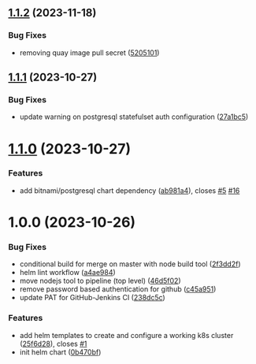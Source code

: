 ## [1.1.2](https://github.com/csye7125-fall2023-group05/webapp-helm-chart/compare/v1.1.1...v1.1.2) (2023-11-18)


### Bug Fixes

* removing quay image pull secret ([5205101](https://github.com/csye7125-fall2023-group05/webapp-helm-chart/commit/5205101e72ddfd550534375f81ce0bf8fc83afa5))

## [1.1.1](https://github.com/csye7125-fall2023-group05/webapp-helm-chart/compare/v1.1.0...v1.1.1) (2023-10-27)


### Bug Fixes

* update warning on postgresql statefulset auth configuration ([27a1bc5](https://github.com/csye7125-fall2023-group05/webapp-helm-chart/commit/27a1bc5f1612b466a9259a9d4afa7fbdd31203ad))

# [1.1.0](https://github.com/csye7125-fall2023-group05/webapp-helm-chart/compare/v1.0.0...v1.1.0) (2023-10-27)


### Features

* add bitnami/postgresql chart dependency ([ab981a4](https://github.com/csye7125-fall2023-group05/webapp-helm-chart/commit/ab981a49e6f7813bd7965fd419a95781e8911546)), closes [#5](https://github.com/csye7125-fall2023-group05/webapp-helm-chart/issues/5) [#16](https://github.com/csye7125-fall2023-group05/webapp-helm-chart/issues/16)

# 1.0.0 (2023-10-26)


### Bug Fixes

* conditional build for merge on master with node build tool ([2f3dd2f](https://github.com/csye7125-fall2023-group05/webapp-helm-chart/commit/2f3dd2f92e69412751f4ccbad1921fceab80cbc9))
* helm lint workflow ([a4ae984](https://github.com/csye7125-fall2023-group05/webapp-helm-chart/commit/a4ae9844eef0746409960d9e9060c83f9e091901))
* move nodejs tool to pipeline (top level) ([46d5f02](https://github.com/csye7125-fall2023-group05/webapp-helm-chart/commit/46d5f026af35cf405262004ecb57a23346d5dc3a))
* remove password based authentication for github ([c45a951](https://github.com/csye7125-fall2023-group05/webapp-helm-chart/commit/c45a951973ba9201a2856c16dbee6aaec2196786))
* update PAT for GitHub-Jenkins CI ([238dc5c](https://github.com/csye7125-fall2023-group05/webapp-helm-chart/commit/238dc5ceb481cfbcd991aaf8b9f47e84119cec94))


### Features

* add helm templates to create and configure a working k8s cluster ([25f6d28](https://github.com/csye7125-fall2023-group05/webapp-helm-chart/commit/25f6d28788c1f0b7de991ffd7590807df9016f63)), closes [#1](https://github.com/csye7125-fall2023-group05/webapp-helm-chart/issues/1)
* init helm chart ([0b470bf](https://github.com/csye7125-fall2023-group05/webapp-helm-chart/commit/0b470bf9299868b42fb796084a7b579fc431511d))
